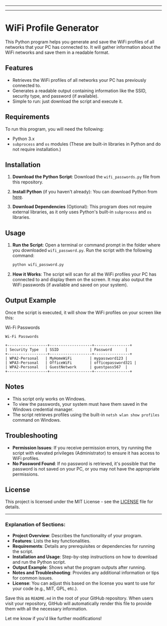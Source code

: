 
---
---

# WiFi Profile Generator

This Python program helps you generate and save the WiFi profiles of all networks that your PC has connected to. It will gather information about the WiFi networks and save them in a readable format.

## Features
- Retrieves the WiFi profiles of all networks your PC has previously connected to.
- Generates a readable output containing information like the SSID, security type, and password (if available).
- Simple to run: just download the script and execute it.

## Requirements
To run this program, you will need the following:
- Python 3.x
- `subprocess` and `os` modules (These are built-in libraries in Python and do not require installation.)

## Installation

1. **Download the Python Script**:
   Download the `wifi_passwords.py` file from this repository.

2. **Install Python** (if you haven't already):
   You can download Python from [here](https://www.python.org/downloads/).

3. **Download Dependencies** (Optional):
   This program does not require external libraries, as it only uses Python's built-in `subprocess` and `os` libraries.

## Usage

1. **Run the Script**:
   Open a terminal or command prompt in the folder where you downloaded `wifi_password.py`. Run the script with the following command:
   
   ```bash
   python wifi_password.py
   ```

2. **How it Works**:
   The script will scan for all the WiFi profiles your PC has connected to and display them on the screen. It may also output the WiFi passwords (if available and saved on your system).

## Output Example

Once the script is executed, it will show the WiFi profiles on your screen like this:

Wi-Fi Passwords

```
Wi-Fi Passwords

+------------------+-------------------+----------------+
| Security Type   | SSID              | Password      |
+------------------+-------------------+----------------+
| WPA2-Personal   | MyHomeWiFi        | mypassword123 |
| WPA3-Personal   | OfficeWiFi        | officepassword321 |
| WPA2-Personal   | GuestNetwork      | guestpass567  |
+------------------+-------------------+----------------+
```

## Notes
- This script only works on Windows.
- To view the passwords, your system must have them saved in the Windows credential manager.
- The script retrieves profiles using the built-in `netsh wlan show profiles` command on Windows.

## Troubleshooting
- **Permission Issues**: If you receive permission errors, try running the script with elevated privileges (Administrator) to ensure it has access to WiFi profiles.
- **No Password Found**: If no password is retrieved, it's possible that the password is not saved on your PC, or you may not have the appropriate permissions.

## License
This project is licensed under the MIT License - see the [LICENSE](LICENSE) file for details.

---

### Explanation of Sections:
- **Project Overview**: Describes the functionality of your program.
- **Features**: Lists the key functionalities.
- **Requirements**: Details any prerequisites or dependencies for running the script.
- **Installation and Usage**: Step-by-step instructions on how to download and run the Python script.
- **Output Example**: Shows what the program outputs after running.
- **Notes and Troubleshooting**: Provides any additional information or tips for common issues.
- **License**: You can adjust this based on the license you want to use for your code (e.g., MIT, GPL, etc.).

Save this as `README.md` in the root of your GitHub repository. When users visit your repository, GitHub will automatically render this file to provide them with all the necessary information.

Let me know if you'd like further modifications!
